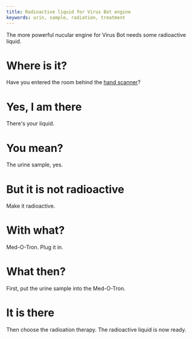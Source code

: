 ```yaml
---
title: Radioactive liquid for Virus Bot engine
keywords: urin, sample, radiation, treatment
---
```


The more powerful nucular engine for Virus Bot needs some radioactive liquid.

# Where is it?
Have you entered the room behind the [hand scanner](../020-hand-scanner.md)?

# Yes, I am there
There's your liquid.

# You mean?
The urine sample, yes.

# But it is not radioactive
Make it radioactive.

# With what?
Med-O-Tron. Plug it in.

# What then?
First, put the urine sample into the Med-O-Tron.

# It is there
Then choose the radioation therapy. The radioactive liquid is now ready.
